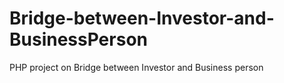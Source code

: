 # Bridge-between-Investor-and-BusinessPerson
PHP project on Bridge between Investor and Business person
